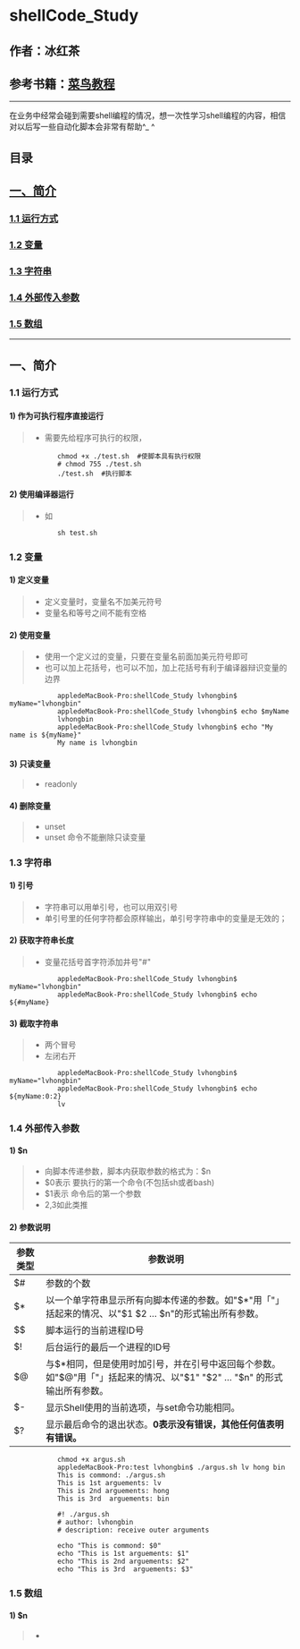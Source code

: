 # shellCode_Study

## 作者：冰红茶  
## 参考书籍：[菜鸟教程](https://www.runoob.com/linux/linux-shell.html)
    
------    
    
在业务中经常会碰到需要shell编程的情况，想一次性学习shell编程的内容，相信对以后写一些自动化脚本会非常有帮助^_ ^

## 目录
## [一、简介](#1)
### [1.1 运行方式](#1.1)
### [1.2 变量](#1.2)
### [1.3 字符串](#1.3)
### [1.4 外部传入参数](#1.4)
### [1.5 数组](#1.5)

        
------      
        
<h2 id='1'>一、简介</h2>
<h3 id='1.1'>1.1 运行方式</h3>

        
#### 1) 作为可执行程序直接运行
> - 需要先给程序可执行的权限，
                
                chmod +x ./test.sh  #使脚本具有执行权限
                # chmod 755 ./test.sh
                ./test.sh  #执行脚本
#### 2) 使用编译器运行
> - 如
                
                sh test.sh


<h3 id='1.2'>1.2 变量</h3>

#### 1) 定义变量
> - 定义变量时，变量名不加美元符号
> - 变量名和等号之间不能有空格
#### 2) 使用变量
> - 使用一个定义过的变量，只要在变量名前面加美元符号即可
> - 也可以加上花括号，也可以不加，加上花括号有利于编译器辩识变量的边界
                
                appledeMacBook-Pro:shellCode_Study lvhongbin$ myName="lvhongbin"
                appledeMacBook-Pro:shellCode_Study lvhongbin$ echo $myName
                lvhongbin
                appledeMacBook-Pro:shellCode_Study lvhongbin$ echo "My name is ${myName}"
                My name is lvhongbin
#### 3) 只读变量
> - readonly
#### 4) 删除变量
> - unset
> - unset 命令不能删除只读变量


<h3 id='1.3'>1.3 字符串</h3>

#### 1) 引号
> - 字符串可以用单引号，也可以用双引号
> - 单引号里的任何字符都会原样输出，单引号字符串中的变量是无效的；
#### 2) 获取字符串长度
> - 变量花括号首字符添加井号"#"
                
                appledeMacBook-Pro:shellCode_Study lvhongbin$ myName="lvhongbin"
                appledeMacBook-Pro:shellCode_Study lvhongbin$ echo ${#myName}

#### 3) 截取字符串
> - 两个冒号
> - 左闭右开
                
                appledeMacBook-Pro:shellCode_Study lvhongbin$ myName="lvhongbin"
                appledeMacBook-Pro:shellCode_Study lvhongbin$ echo ${myName:0:2}
                lv


<h3 id='1.4'>1.4 外部传入参数 </h3>

#### 1) $n
> - 向脚本传递参数，脚本内获取参数的格式为：$n
> - $0表示 要执行的第一个命令(不包括sh或者bash)
> - $1表示 命令后的第一个参数
> - $2,$3如此类推
                
#### 2) 参数说明

参数类型 | 参数说明
-|-
$#  | 参数的个数
$*  | 以一个单字符串显示所有向脚本传递的参数。如"$*"用「"」括起来的情况、以"$1 $2 … $n"的形式输出所有参数。
$$  | 脚本运行的当前进程ID号
$!  | 后台运行的最后一个进程的ID号
$@  | 与$*相同，但是使用时加引号，并在引号中返回每个参数。如"$@"用「"」括起来的情况、以"$1" "$2" … "$n" 的形式输出所有参数。
$-  | 显示Shell使用的当前选项，与set命令功能相同。
$?  | 显示最后命令的退出状态。**0表示没有错误，其他任何值表明有错误。**
                
                chmod +x argus.sh
                appledeMacBook-Pro:test lvhongbin$ ./argus.sh lv hong bin
                This is commond: ./argus.sh
                This is 1st arguements: lv
                This is 2nd arguements: hong
                This is 3rd  arguements: bin

                #! ./argus.sh
                # author: lvhongbin
                # description: receive outer arguments

                echo "This is commond: $0"
                echo "This is 1st arguements: $1"
                echo "This is 2nd arguements: $2"
                echo "This is 3rd  arguements: $3"


<h3 id='1.5'>1.5 数组 </h3>

#### 1) $n
> - 